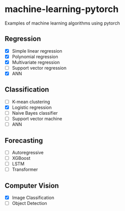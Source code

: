# machine-learning-pytorch
Examples of machine learning algorithms using pytorch

## Regression
- [X] Simple linear regression
- [X] Polynomial regression
- [X] Multivariate regression
- [ ] Support vector regression
- [X] ANN

## Classification
- [ ] K-mean clustering
- [X] Logistic regression
- [ ] Naive Bayes classifier
- [ ] Support vector machine
- [ ] ANN

## Forecasting
- [ ] Autoregressive
- [ ] XGBoost
- [ ] LSTM
- [ ] Transformer

## Computer Vision
- [X] Image Classification
- [ ] Object Detection
